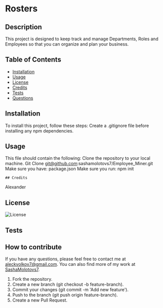 # Rosters

## Description
This project is designed to keep track and manage Departments, Roles and Employees so that you can organize and plan your business.

## Table of Contents
- [Installation](#installation)
- [Usage](#usage)
- [License](#license)
- [Credits](#Credits)
- [Tests](#tests)
- [Questions](#questions)


## Installation
To install this project, follow these steps:
  Create a .gitignore file before installing any npm dependencies.

## Usage

 This file should contain the following:
  Clone the repository to your local machine.
    Git Clone git@github.com:sashamolotovs7/Employee_Miner.git
    Make sure you have: package.json
    Make sure you run: npm init

    ## Credits
Alexander

## License
![License](https://img.shields.io/badge/License-MIT-blue.svg)

## Tests


## How to contribute
If you have any questions, please feel free to contact me at [aleckvolkov7@gmail.com](mailto:aleckvolkov7@gmail.com). You can also find more of my work at [SashaMolotovs7](https://github.com/SashaMolotovs7).
1. Fork the repository.
2. Create a new branch (git checkout -b feature-branch).
3. Commit your changes (git commit -m 'Add new feature').
4. Push to the branch (git push origin feature-branch).
5. Create a new Pull Request.
